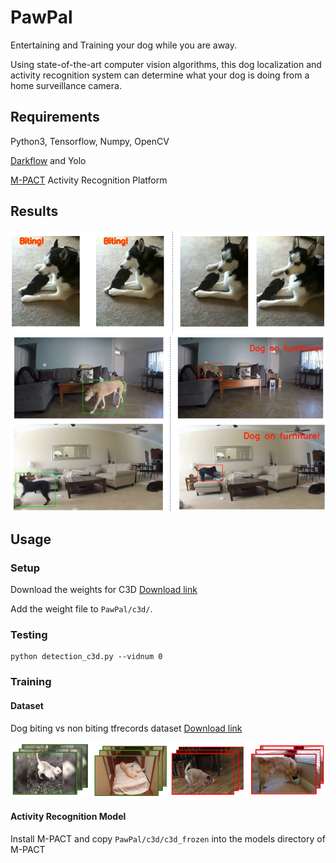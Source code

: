 # PawPal
Entertaining and Training your dog while you are away.

Using state-of-the-art computer vision algorithms, this dog localization and activity recognition system can determine what your dog is doing from a home surveillance camera.

## Requirements
Python3, Tensorflow, Numpy, OpenCV

[Darkflow](https://github.com/thtrieu/darkflow) and Yolo

[M-PACT](https://github.com/MichiganCOG/M-PACT) Activity Recognition Platform


## Results

![](https://github.com/ehofesmann/PawPal/blob/master/images/biting.png)
![](https://github.com/ehofesmann/PawPal/blob/master/images/furniture.png)



## Usage

### Setup
Download the weights for C3D [Download link](https://umich.box.com/s/va0jkzx6ym0vb4k6909sxebjijne0uez)

Add the weight file to ```PawPal/c3d/```.

### Testing

```
python detection_c3d.py --vidnum 0
```

### Training

#### Dataset
Dog biting vs non biting tfrecords dataset [Download link](https://umich.box.com/s/jptvbcuig2ieejmhhv7p8kic7t3vraeu)

![](https://github.com/ehofesmann/PawPal/blob/master/images/data.png)


#### Activity Recognition Model
Install M-PACT and copy ```PawPal/c3d/c3d_frozen``` into the models directory of M-PACT






